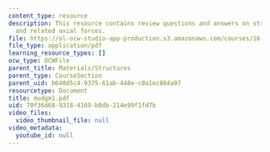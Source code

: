 ```yaml
---
content_type: resource
description: This resource contains review questions and answers on stress and deformations,
  and related axial forces.
file: https://ol-ocw-studio-app-production.s3.amazonaws.com/courses/16-01-unified-engineering-i-ii-iii-iv-fall-2005-spring-2006/70f36d6893184169b0db214e99f1fd7b_mudgm1.pdf
file_type: application/pdf
learning_resource_types: []
ocw_type: OCWFile
parent_title: Materials/Structures
parent_type: CourseSection
parent_uid: b640d5c4-9375-61ab-448e-c8a1ec804a97
resourcetype: Document
title: mudgm1.pdf
uid: 70f36d68-9318-4169-b0db-214e99f1fd7b
video_files:
  video_thumbnail_file: null
video_metadata:
  youtube_id: null
---
```

